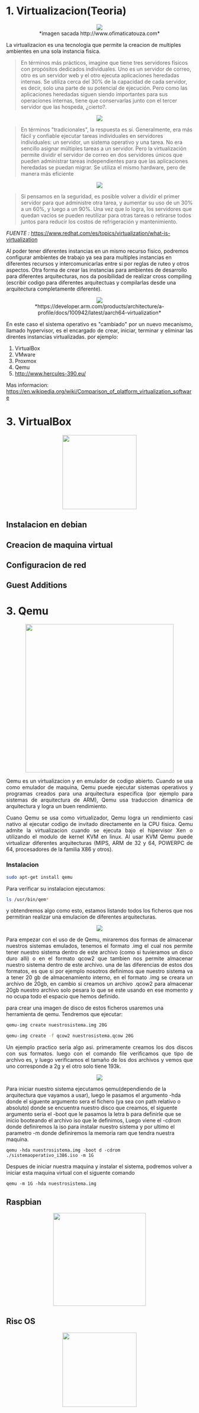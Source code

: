 # 1. Virtualizacion(Teoria)

<p align="center">
<img src="imagenes/virtualizacion/virtualizacion.png"><br>
*imagen sacada http://www.ofimaticatouza.com*
</p>

La virtualizacion es una tecnologia que permite la creacion de multiples ambientes en una sola instancia fisica.

>En términos más prácticos, imagine que tiene tres servidores físicos con propósitos dedicados individuales. Uno es un servidor de correo, otro es un servidor web y el otro ejecuta aplicaciones heredadas internas.   Se utiliza cerca del 30% de la capacidad de cada servidor, es decir, solo una parte de su potencial de ejecución. Pero como las aplicaciones heredadas siguen siendo importantes para sus operaciones internas, tiene que conservarlas junto con el tercer servidor que las hospeda, ¿cierto?.

<p align="center">
<img src="imagenes/virtualizacion/REDHAT1.png">
</p>

>En términos "tradicionales", la respuesta es sí. Generalmente, era más fácil y confiable ejecutar tareas individuales en servidores individuales: un servidor, un sistema operativo y una tarea. No era sencillo asignar múltiples tareas a un servidor. Pero la virtualización permite dividir el servidor de correo en dos servidores únicos que pueden administrar tareas independientes para que las aplicaciones heredadas se puedan migrar. Se utiliza el mismo hardware, pero de manera más eficiente

<p align="center">
<img src="imagenes/virtualizacion/REDHAT2.png">
</p>

> Si pensamos en la seguridad, es posible volver a dividir el primer servidor para que administre otra tarea, y aumentar su uso de un 30% a un 60%, y luego a un 90%. Una vez que lo logra, los servidores que quedan vacíos se pueden reutilizar para otras tareas o retirarse todos juntos para reducir los costos de refrigeración y mantenimiento.

*FUENTE :* https://www.redhat.com/es/topics/virtualization/what-is-virtualization

<p aling="justify">
Al poder tener diferentes instancias en un mismo recurso fisico, podremos configurar ambientes de trabajo ya sea para multiples instancias en diferentes recursos y intercomunicarlas entre si por reglas de ruteo y otros aspectos. Otra forma de crear las instancias para ambientes de desarrollo para diferentes arquitecturas, nos da posibilidad de realizar cross compiling (escribir codigo para diferentes arquitectuas y compilarlas desde una arquitectura completamente diferente).
</p>

<p align="center">
<img src="imagenes/virtualizacion/hypervisor.png"><br>
*https://developer.arm.com/products/architecture/a-profile/docs/100942/latest/aarch64-virtualization*
</p>


<p align="justify">
En este caso el sistema operativo es "cambiado" por un nuevo mecanismo, llamado hypervisor, es el encargado de crear, iniciar, terminar y eliminar las direntes instancias virtualizadas. por ejemplo:
</p>

1. VirtualBox
2. VMware
3. Proxmox
4. Qemu
5. http://www.hercules-390.eu/

Mas informacion: https://en.wikipedia.org/wiki/Comparison_of_platform_virtualization_software

# 3. VirtualBox

<p align="center">
<img src="imagenes/virtualizacion/Virtualbox_logo.png" width="200">
</p>

## Instalacion en debian

## Creacion de maquina virtual

## Configuracion de red

## Guest Additions

# 3. Qemu

<p align="center">
<img src="imagenes/virtualizacion/qemu.jpg" width="400">
</p>

<p align="justify">
Qemu es un virtualizacion y en emulador de codigo abierto. Cuando se usa como emulador de maquina, Qemu puede ejecutar sistemas operativos y programas creados para una arquitectura especifica (por ejemplo para sistemas de arquitectura de ARM), Qemu usa traduccion dinamica de arquitectura y logra un buen rendimiento.
</p>

<p align="justify">
Cuano Qemu se usa como virtualizador, Qemu logra un rendimiento casi nativo al ejecutar codigo de invitado directamente en la CPU fisica. Qemu admite la virtualizacion cuando se ejecuta bajo el hipervisor Xen o utilizando el modulo de kernel KVM en linux. Al usar KVM Qemu puede virtualizar diferentes arquitecturas (MIPS, ARM de 32 y 64, POWERPC de 64, procesadores de la familia X86 y otros).
</p>

### Instalacion

```bash
sudo apt-get install qemu
```
Para verificar su instalacion ejecutamos:

```bash
ls /usr/bin/qem*
```

<p align="justify">
y obtendremos algo como esto, estamos listando todos los ficheros que nos permitiran realizar una emulacion de diferentes arquitecturas.
</p>

<p align="center">
<img src="imagenes/virtualizacion/bin_files.jpg">
</p>

<p align="justify">
Para empezar con el uso de de Qemu, miraremos dos formas de almacenar nuestros sistemas emulados, tenemos el formato .img el cual nos permite tener nuestro sistema dentro de este archivo (como si tuvieramos un disco duro alli) o en el formato qcow2 que tambien nos permite almacenar nuestro sistema dentro de este archivo. una de las diferencias de estos dos formatos, es que si por ejemplo nosotros definimos que nuestro sistema va a tener 20 gb de almacenamiento interno, en el formato .img se creara un archivo de 20gb, en cambio si creamos un archivo .qcow2 para almacenar 20gb nuestro archivo solo pesara lo que se este usando en ese momento y no ocupa todo el espacio que hemos definido.
</p>

para crear una imagen de disco de estos ficheros usaremos una herramienta de qemu. Tendremos que ejecutar:

```bash
qemu-img create nuestrosistema.img 20G
```

```bash
qemu-img create -f qcow2 nuestrosistema.qcow 20G
```
<p align="justify">
Un ejemplo practico seria algo asi. primeramente creamos los dos discos con sus formatos. luego con el comando file verificamos que tipo de archivo es, y luego verificamos el tamaño de los dos archivos y vemos que uno corresponde a 2g y el otro solo tiene 193k.
</p>

<p align="center">
<img src="imagenes/virtualizacion/creacion_disk.jpg">
</p>

Para iniciar nuestro sistema ejecutamos qemu(dependiendo de la arquitectura que vayamos a usar), luego le pasamos el argumento -hda donde el siguente argumento sera el fichero (ya sea con path relativo o absoluto) donde se encuentra nuestro disco que creamos, el siguente argumento seria el -boot que le pasamos la letra b para definirle que se inicio booteando el archivo iso que le definimos, Luego viene el -cdrom donde definiremos la iso para instalar nuestro sistema y por ultimo el parametro -m donde definiremos la memoria ram que tendra nuestra maquina.

```
qemu -hda nuestrosistema.img -boot d -cdrom ./sistemaoperativo_i386.iso -m 1G
```

Despues de iniciar nuestra maquina y instalar el sistema, podremos volver a iniciar esta maquina virtual con el siguente comando

```
qemu -m 1G -hda nuestrosistema.img
```

## Raspbian

<p align="center">
<img src="imagenes/virtualizacion/raspbian.jpg" width="250">
</p>

## Risc OS

<p align="center">
<img src="imagenes/virtualizacion/riscos.jpg" width="200">
</p>

